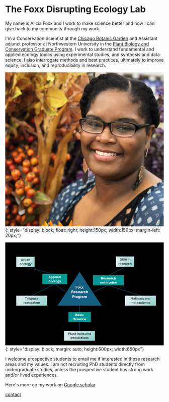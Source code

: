 # The Foxx Disrupting Ecology Lab

My name is Alicia Foxx and I work to make science better and how I can give back to my community through my work.

I'm a Conservation Scientist at the [Chicago Botanic Garden](https://www.chicagobotanic.org/research) and Assistant adjunct professor at Northwestern University in the [Plant Biology and Conservation Graduate Program](https://plantbiology.northwestern.edu/). I work to understand fundamental and applied ecology topics using experimental studies, and synthesis and data science. I also interrogate methods and best practices, ultimately to improve equity, inclusion, and reproducibility in research.

![](images/Foxx_headshot.jpg){: style="display: block; float: right; height:150px; width:150px; margin-left: 20px;"}

![](images/Foxx_research_map.png){: style="display: block; margin: auto; height:600px; width:650px"}

I welcome prospective students to email me if interested in these research areas and my values. I am not recruiting PhD students directly from undergraduate studies, unless the prospective student has strong work and/or lived experiences.  

Here's more on my work on [Google scholar](https://scholar.google.com/citations?user=nlWrL0YAAAAJ&hl=en)

[contact](mailto:afoxx@chicagobotanic.org)
